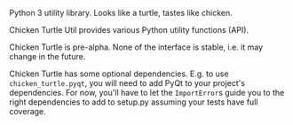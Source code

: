 Python 3 utility library. Looks like a turtle, tastes like chicken.

Chicken Turtle Util provides various Python utility functions (API).

Chicken Turtle is pre-alpha. None of the interface is stable, i.e. it may
change in the future.

Chicken Turtle has some optional dependencies. E.g. to use
`chicken_turtle.pyqt`, you will need to add PyQt to your project's
dependencies. For now, you'll have to let the `ImportError`s guide you to the
right dependencies to add to setup.py assuming your tests have full coverage.

